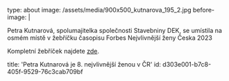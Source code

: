 type: about
image: /assets/media/900x500_kutnarova_195_2.jpg
before-image: |
  <p>Petra Kutnarová, spolumajitelka společnosti Stavebniny DEK, se umístila 
  na osmém místě v žebříčku časopisu Forbes Nejvlivnější ženy Česka 2023
  </p>
  <p>Kompletní žebříček najdete <a href="https://forbes.cz/lists/zeny23/">zde</a>.
  </p>
title: 'Petra Kutnarová je 8. nejvlivnější ženou v ČR'
id: d303e001-b7c8-405f-9529-76c3cab709bf
